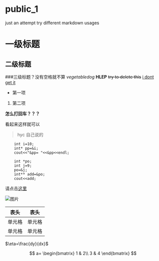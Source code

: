 # public_1
just an attempt
try different markdown usages
# 一级标题
## 二级标题
###三级标题？没有空格就不算
*vegetabledog*
**HLEP**
~~try to delete this~~
<u>i dont get it</u>
+ 第一项
1. 第二项

**怎么打回车？？？**

看起来这样就可以

> hyc 自己说的

```//try another method of initialization
    int i=10;
    int* pp=&i;
    cout<<"&pp= "<<&pp<<endl;

    int *po;
    int j=9;
    po=&j;
    int** add=&po;
    cout<<add;
```
请点击[这里](www.baidu.com)

![图片](https://user-images.githubusercontent.com/100572382/167646701-d738c627-c9cc-4044-a78c-8e7a07418dd5.png)

| 表头 | 表头 | 
| ---- | ---- | 
| 单元格 | 单元格 | 
| 单元格 | 单元格 |


$\eta=\frac{dy}{dx}$

$$
a=
\begin{bmatrix}
1 & 2\\
3 & 4
\end{bmatrix}
$$


